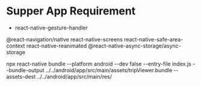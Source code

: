 # Supper App Requirement

- react-native-gesture-handler

@react-navigation/native
react-native-screens 
react-native-safe-area-context
react-native-reanimated
@react-native-async-storage/async-storage

 npx react-native bundle --platform android --dev false --entry-file index.js --bundle-output ../../android/app/src/main/assets/tripViewer.bundle --assets-dest ../../android/app/src/main/res/